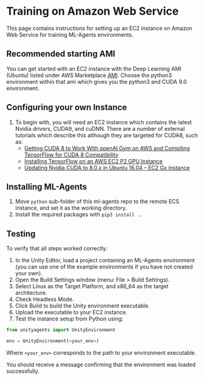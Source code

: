 # Training on Amazon Web Service

This page contains instructions for setting up an EC2 instance on Amazon Web Service for training ML-Agents environments.

## Recommended starting AMI
You can get started with an EC2 instance with the Deep Learning AMI (Ubuntu) listed under AWS Marketplace [AMI](https://aws.amazon.com/marketplace/pp/B077GCH38C). Choose the python3 environment within that ami which gives you the python3 and CUDA 9.0 environment.

## Configuring your own Instance

1. To begin with, you will need an EC2 instance which contains the latest Nvidia drivers, CUDA9, and cuDNN.  There are a number of external tutorials which describe this although they are targeted for CUDA8, such as:
    * [Getting CUDA 8 to Work With openAI Gym on AWS and Compiling TensorFlow for CUDA 8 Compatibility](https://davidsanwald.github.io/2016/11/13/building-tensorflow-with-gpu-support.html)
    * [Installing TensorFlow on an AWS EC2 P2 GPU Instance](http://expressionflow.com/2016/10/09/installing-tensorflow-on-an-aws-ec2-p2-gpu-instance/)
    * [Updating Nvidia CUDA to 8.0.x in Ubuntu 16.04 – EC2 Gx instance](https://aichamp.wordpress.com/2016/11/09/updating-nvidia-cuda-to-8-0-x-in-ubuntu-16-04-ec2-gx-instance/)

## Installing ML-Agents

1. Move `python` sub-folder of this ml-agents repo to the remote ECS instance, and set it as the working directory.
2. Install the required packages with `pip3 install .`.

## Testing

To verify that all steps worked correctly:

1. In the Unity Editor, load a project containing an ML-Agents environment (you can use one of the example environments if you have not created your own).
2. Open the Build Settings window (menu: File > Build Settings).
3. Select Linux as the Target Platform, and x86_64 as the target architecture.
4. Check Headless Mode. 
5. Click Build to build the Unity environment executable.
6. Upload the executable to your EC2 instance.
7. Test the instance setup from Python using:

```python
from unityagents import UnityEnvironment

env = UnityEnvironment(<your_env>)
```
Where `<your_env>` corresponds to the path to your environment executable.
 
You should receive a message confirming that the environment was loaded successfully.
